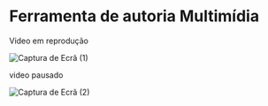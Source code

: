 # Ferramenta de autoria Multimídia

Video em reprodução

![Captura de Ecrã (1)](https://github.com/RuiYuriAfricano/lab-multimidia/assets/95936638/f2f02b6c-2561-4ef1-9492-3b132f2366cf)

video pausado

![Captura de Ecrã (2)](https://github.com/RuiYuriAfricano/lab-multimidia/assets/95936638/c098c595-d84a-4b73-910e-fbf8d29b2e16)



